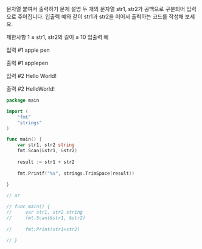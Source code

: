 문자열 붙여서 출력하기
문제 설명
두 개의 문자열 str1, str2가 공백으로 구분되어 입력으로 주어집니다.
입출력 예와 같이 str1과 str2을 이어서 출력하는 코드를 작성해 보세요.

제한사항
1 ≤ str1, str2의 길이 ≤ 10
입출력 예

입력 #1
apple pen

출력 #1
applepen

입력 #2
Hello World!

출력 #2
HelloWorld!

```go
package main

import (
    "fmt"
    "strings"
)

func main() {
    var str1, str2 string
    fmt.Scan(&str1, &str2)
    
    result := str1 + str2
    
    fmt.Printf("%s", strings.TrimSpace(result))
    
}

// or

// func main() {
//     var str1, str2 string
//     fmt.Scan(&str1, &str2)
    
//     fmt.Print(str1+str2)
    
// }
```
